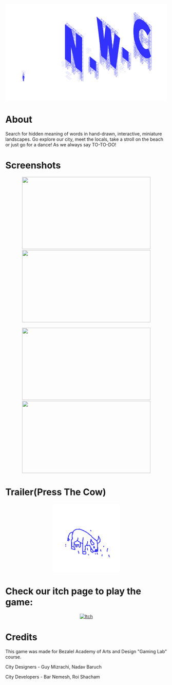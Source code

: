 <div align='center'>
  
  <img src='Images/Title.png' width = "750" height = "300">

<div align='left'>

  # About
  
Search for hidden meaning of words in hand-drawn, interactive, miniature landscapes. Go explore our city, meet the locals, take a stroll on the beach or just go for a dance!  As we always say  TO-TO-DO!


  # Screenshots
  
  <div align='center'>
      
<img src='https://img.itch.zone/aW1nLzkyMzA3NDkucG5n/original/%2BpY1Ak.png' width = "400" height = "225">             <img src='https://img.itch.zone/aW1nLzkyMzA3NTEucG5n/original/mHYJCq.png' width = "400" height = "225">
    
  <img src='https://img.itch.zone/aW1nLzkyMzA3NTIucG5n/original/S80awG.png' width = "400" height = "225">             <img src='https://i.gyazo.com/813f77179698b6cd0e47668610f43212.jpg' width = "400" height = "225">


<div align='left'>

# Trailer(Press The Cow)
  <div align='center'>

[![ALT TEXT](Images/CowGif.png)](https://www.youtube.com/watch?v=D7jajgx-w_Y)

<div align='left'>

# Check our itch page to play the game: 

<div align='center'>
 <a href="https://guymizrachi.itch.io/nwc">
<img src="https://camo.githubusercontent.com/512e57f2af28b7ed57f573d4435b9d263cdcc6349a7e8f59982a498c725d6289/68747470733a2f2f6c6561666f2e6e65742f69676a632d70726573656e746174696f6e2f69746368696f2d6c6f676f2e706e67" alt=Itch Page" width="600" height="200"> 
</a> 




<div align='left'>


# Credits
This game was made for Bezalel Academy of Arts and Design "Gaming Lab" course.

City Designers - Guy Mizrachi, Nadav Baruch

City Developers - Bar Nemesh, Roi Shacham
